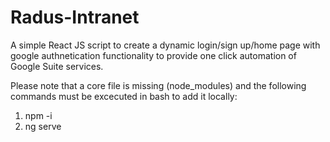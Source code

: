 # Radus-Intranet
A simple React JS script to create a dynamic login/sign up/home page with google authnetication functionality to provide one click automation of Google Suite services.

Please note that a core file is missing (node_modules) and the following commands must be excecuted in bash to add it locally: 
1. npm -i
2. ng serve
